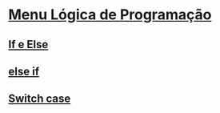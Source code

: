 

# [Menu Lógica de Programação](../menu_logica-programacao.md)

## [If e Else](if-else.md)

## [else if](else_if.md)

## [Switch case](switch-case.md)